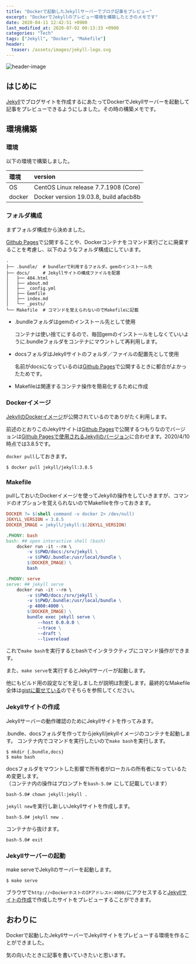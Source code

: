 ```yaml
---
title: "Dockerで起動したJekyllサーバーでブログ記事をプレビュー"
excerpt: "DockerでJekyllのプレビュー環境を構築したときのメモです"
date: 2020-04-11 12:42:51 +0900
last_modified_at: 2020-07-02 00:13:33 +0900
categories: "Tech"
tags: ["Jekyll", "Docker", "Makefile"]
header:
  teaser: /assets/images/jekyll-logo.svg
---
```


![header-image](assets/images/jekyll-logo.svg)

## はじめに

[Jekyll][jekyll]でブログサイトを作成するにあたってDockerでJekyllサーバーを起動して記事をプレビューできるようにしました。その時の構築メモです。

## 環境構築

### 環境

以下の環境で構築しました。

| 環境 | version |
| :---- | :---- |
| OS | CentOS Linux release 7.7.1908 (Core) |
| docker | Docker version 19.03.8, build afacb8b |

### フォルダ構成

まずフォルダ構成から決めました。

[Github Pages][github-pages]で公開することや、Dockerコンテナをコマンド実行ごとに廃棄することを考慮し、以下のようなフォルダ構成にしています。

```
.
├── .bundle/  # bundlerで利用するフォルダ。gemのインストール先
├── docs/     # Jekyllサイトの構成ファイルを配置
│   ├── 404.html
│   ├── about.md
│   ├── _config.yml
│   ├── Gemfile
│   ├── index.md
│   └── _posts/
└── Makefile  # コマンドを覚えられないのでMakefileに記載
```

- .bundleフォルダはgemのインストール先として使用

    コンテナは使い捨てにするので、毎回gemのインストールをしなくていいように.bundleフォルダをコンテナにマウントして再利用します。

- docsフォルダはJekyllサイトのフォルダ／ファイルの配置先として使用

    名前がdocsになっているのは[Github Pages][github-pages]で公開するときに都合がよかったためです。

- Makefileは関連するコンテナ操作を簡易化するために作成

### Dockerイメージ

[JekyllのDockerイメージ][jekyll-docker]が公開されているのでありがたく利用します。

前述のとおりこのJekyllサイトは[Github Pages][github-pages]で公開するつもりなのでバージョンは[Github Pagesで使用されるJekyllのバージョン][github-versions]に合わせます。2020/4/10時点では3.8.5です。

`docker pull`しておきます。

```
$ docker pull jekyll/jekyll:3.8.5
```

### Makefile

pullしておいたDockerイメージを使ってJekyllの操作をしていきますが、コマンドのオプションを覚えられないのでMakefileを作っておきます。

``` makefile
DOCKER ?= $(shell command -v docker 2> /dev/null)
JEKYLL_VERSION = 3.8.5
DOCKER_IMAGE = jekyll/jekyll:$(JEKYLL_VERSION)

.PHONY: bash
bash: ## open interactive shell (bash)
	docker run -it --rm \
		-v $$PWD/docs:/srv/jekyll \
		-v $$PWD/.bundle:/usr/local/bundle \
		$(DOCKER_IMAGE) \
		bash

.PHONY: serve
serve: ## jekyll serve
	docker run -it --rm \
		-v $$PWD/docs:/srv/jekyll \
		-v $$PWD/.bundle:/usr/local/bundle \
		-p 4000:4000 \
		$(DOCKER_IMAGE) \
		bundle exec jekyll serve \
			--host 0.0.0.0 \
			--trace \
			--draft \
			--livereload
```

これで`make bash`を実行するとbashでインタラクティブにコマンド操作ができます。

また、`make serve`を実行するとJekyllサーバーが起動します。

他にもビルド用の設定などを足しましたが説明は割愛します。最終的なMakefile全体は[gistに載せている][gist-makefile]のでそちらを参照してください。

### Jekyllサイトの作成

Jekyllサーバーの動作確認のためにJekyllサイトを作ってみます。

.bundle、docsフォルダを作ってからjekyll/jekyllイメージのコンテナを起動します。
コンテナ内でコマンドを実行したいので`make bash`を実行します。

```
$ mkdir {.bundle,docs}
$ make bash
```

docsフォルダをマウントした影響で所有者がローカルの所有者になっているため変更します。  
（コンテナ内の操作はプロンプトを`bash-5.0# `にして記載しています）

```
bash-5.0# chown jekyll:jekyll .
```

`jekyll new`を実行し新しいJekyllサイトを作成します。

```
bash-5.0# jekyll new .
```

コンテナから抜けます。

```
bash-5.0# exit
```

### Jekyllサーバーの起動

make serveでJekyllのサーバーを起動します。

```
$ make serve
```

ブラウザで`http://<DockerホストのIPアドレス>:4000/`にアクセスすると[Jekyllサイトの作成](#Jekyllサイトの作成)で作成したサイトをプレビューすることができます。


<!--
### コマンド一覧

コピペで動く（かもしれない）コマンド一覧です。
プロンプト部分（`$`、`bash-5.0#`）は取り除いてください。

```
$ mkdir jekyll-test
$ cd jekyll-test
$ curl -o Makefile https://gist.githubusercontent.com/yiwkr/0175f7a1b990f195db670694f28b83ba/raw/7aba4abcbd1b8c984fcb15fe4f96cd64528fd59c/Makefile
$ mkdir {.bundle,docs}
$ make bash
bash-5.0# chown jekyll:jekyll .
bash-5.0# jekyll new .
bash-5.0# exit
$ make serve
```
-->

## おわりに

Dockerで起動したJekyllサーバーでJekyllサイトをプレビューする環境を作ることができました。

気の向いたときに記事を書いていきたいと思います。


[jekyll]: https://jekyllrb.com/
[github-pages]: https://help.github.com/ja/github/working-with-github-pages
[github-versions]: https://pages.github.com/versions/
[jekyll-docker]: https://hub.docker.com/r/jekyll/jekyll/
[gist-makefile]: https://gist.github.com/yiwkr/0175f7a1b990f195db670694f28b83ba
